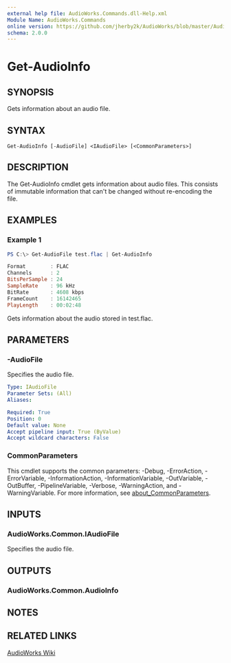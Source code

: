 ```yaml
---
external help file: AudioWorks.Commands.dll-Help.xml
Module Name: AudioWorks.Commands
online version: https://github.com/jherby2k/AudioWorks/blob/master/AudioWorks/src/AudioWorks.Commands/docs/Get-AudioInfo.md
schema: 2.0.0
---
```


# Get-AudioInfo

## SYNOPSIS
Gets information about an audio file.

## SYNTAX

```
Get-AudioInfo [-AudioFile] <IAudioFile> [<CommonParameters>]
```

## DESCRIPTION
The Get-AudioInfo cmdlet gets information about audio files. This consists of immutable information that can't be changed without re-encoding the file.

## EXAMPLES

### Example 1
```powershell
PS C:\> Get-AudioFile test.flac | Get-AudioInfo

Format        : FLAC
Channels      : 2
BitsPerSample : 24
SampleRate    : 96 kHz
BitRate       : 4608 kbps
FrameCount    : 16142465
PlayLength    : 00:02:48
```

Gets information about the audio stored in test.flac.

## PARAMETERS

### -AudioFile
Specifies the audio file.

```yaml
Type: IAudioFile
Parameter Sets: (All)
Aliases:

Required: True
Position: 0
Default value: None
Accept pipeline input: True (ByValue)
Accept wildcard characters: False
```

### CommonParameters
This cmdlet supports the common parameters: -Debug, -ErrorAction, -ErrorVariable, -InformationAction, -InformationVariable, -OutVariable, -OutBuffer, -PipelineVariable, -Verbose, -WarningAction, and -WarningVariable. For more information, see [about_CommonParameters](http://go.microsoft.com/fwlink/?LinkID=113216).

## INPUTS

### AudioWorks.Common.IAudioFile
Specifies the audio file.

## OUTPUTS

### AudioWorks.Common.AudioInfo
## NOTES

## RELATED LINKS

[AudioWorks Wiki](https://github.com/jherby2k/AudioWorks/wiki)
